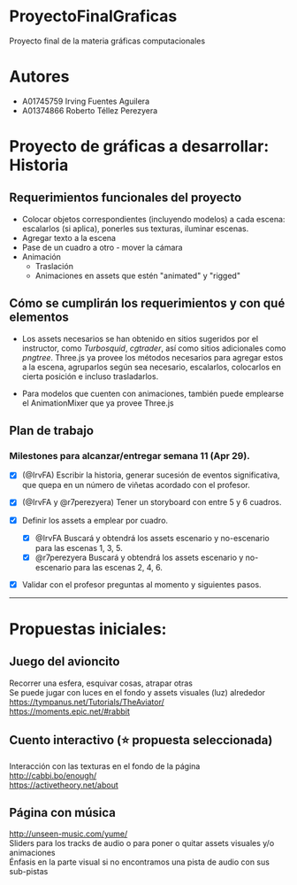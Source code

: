# ProyectoFinalGraficas
Proyecto final de la materia gráficas computacionales 

# Autores
- A01745759 Irving Fuentes Aguilera
- A01374866 Roberto Téllez Perezyera

# Proyecto de gráficas a desarrollar: Historia

## Requerimientos funcionales del proyecto
* Colocar objetos correspondientes (incluyendo modelos) a cada escena: escalarlos (si aplica), ponerles sus texturas, iluminar escenas.
* Agregar texto a la escena
* Pase de un cuadro a otro - mover la cámara
* Animación
  * Traslación
  * Animaciones en assets que estén "animated" y "rigged"


## Cómo se cumplirán los requerimientos y con qué elementos
* Los assets necesarios se han obtenido en sitios sugeridos por el instructor, como _Turbosquid_, _cgtrader_, así como sitios adicionales como _pngtree_. Three.js ya provee los métodos necesarios para agregar estos a la escena, agruparlos según sea necesario, escalarlos, colocarlos en cierta posición e incluso trasladarlos.

* Para modelos que cuenten con animaciones, también puede emplearse el AnimationMixer que ya provee Three.js

## Plan de trabajo
### Milestones para alcanzar/entregar semana 11 (Apr 29).
- [x] (@IrvFA) Escribir la historia, generar sucesión de eventos significativa, que quepa en un número de viñetas acordado con el profesor.
- [x] (@IrvFA y @r7perezyera) Tener un storyboard con entre 5 y 6 cuadros.
- [x] Definir los assets a emplear por cuadro.
  - [x] @IrvFA Buscará y obtendrá los assets escenario y no-escenario para las escenas 1, 3, 5.
  - [x] @r7perezyera Buscará y obtendrá los assets escenario y no-escenario para las escenas 2, 4, 6.
- [x] Validar con el profesor preguntas al momento y siguientes pasos.


---
# Propuestas iniciales:

## Juego del avioncito
Recorrer una esfera, esquivar cosas, atrapar otras  
Se puede jugar con luces en el fondo y assets visuales (luz) alrededor  
https://tympanus.net/Tutorials/TheAviator/  
https://moments.epic.net/#rabbit

## Cuento interactivo (:star: propuesta seleccionada)
Interacción con las texturas en el fondo de la página  
http://cabbi.bo/enough/  
https://activetheory.net/about

## Página con música
http://unseen-music.com/yume/  
Sliders para los tracks de audio o para poner o quitar assets visuales y/o animaciones  
Énfasis en la parte visual si no encontramos una pista de audio con sus sub-pistas
